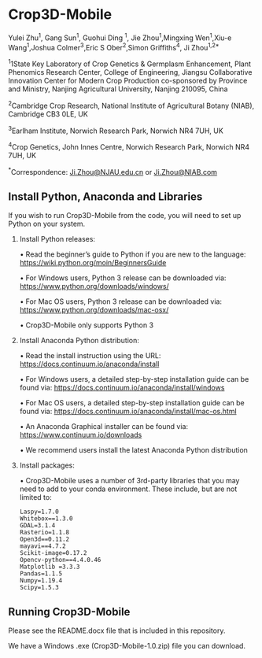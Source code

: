 # Crop3D-Mobile

Yulei Zhu<sup>1</sup>, Gang Sun<sup>1</sup>, Guohui Ding <sup>1</sup>, Jie Zhou<sup>1</sup>,Mingxing Wen<sup>1</sup>,Xiu-e Wang<sup>1</sup>,Joshua Colmer<sup>3</sup>,Eric S Ober<sup>2</sup>,Simon Griffiths<sup>4</sup>, Ji Zhou<sup>1,2*</sup>

<sup>1</sup>1State Key Laboratory of Crop Genetics & Germplasm Enhancement, Plant Phenomics Research Center, College of Engineering, Jiangsu Collaborative Innovation Center for Modern Crop Production co-sponsored by Province and Ministry, Nanjing Agricultural University, Nanjing 210095, China  

<sup>2</sup>Cambridge Crop Research, National Institute of Agricultural Botany (NIAB), Cambridge CB3 0LE, UK  

<sup>3</sup>Earlham Institute, Norwich Research Park, Norwich NR4 7UH, UK 

<sup>4</sup>Crop Genetics, John Innes Centre, Norwich Research Park, Norwich NR4 7UH, UK

<sup>*</sup>Correspondence: Ji.Zhou@NJAU.edu.cn or Ji.Zhou@NIAB.com

## Install Python, Anaconda and Libraries
If you wish to run Crop3D-Mobile from the code, you will need to set up Python on your system. 

1. Install Python releases:
   
   •	Read the beginner’s guide to Python if you are new to the language: 
   https://wiki.python.org/moin/BeginnersGuide
   
   •	For Windows users, Python 3 release can be downloaded via: 
   https://www.python.org/downloads/windows/
   
   •	For Mac OS users, Python 3 release can be downloaded via: 
   https://www.python.org/downloads/mac-osx/
   
   •	Crop3D-Mobile only supports Python 3

2. Install Anaconda Python distribution:
   
   •	Read the install instruction using the URL: https://docs.continuum.io/anaconda/install
   
   •	For Windows users, a detailed step-by-step installation guide can be found via: 
   https://docs.continuum.io/anaconda/install/windows 
   
   •	For Mac OS users, a detailed step-by-step installation guide can be found via:
   https://docs.continuum.io/anaconda/install/mac-os.html
   
   •	An Anaconda Graphical installer can be found via: 
   https://www.continuum.io/downloads

   •	We recommend users install the latest Anaconda Python distribution

3. Install packages:

   • Crop3D-Mobile uses a number of 3rd-party libraries that you may need to add to your conda environment.
   These include, but are not limited to:
   
       Laspy=1.7.0
       Whitebox==1.3.0
       GDAL=3.1.4
       Rasterio=1.1.8
       Open3d==0.11.2
       mayavi==4.7.2
       Scikit-image=0.17.2
       Opencv-python==4.4.0.46
       Matplotlib =3.3.3
       Pandas=1.1.5
       Numpy=1.19.4
       Scipy=1.5.3
   
## Running Crop3D-Mobile

Please see the README.docx file that is included in this repository. 

We have a Windows .exe (Crop3D-Mobile-1.0.zip)  file you can download.
